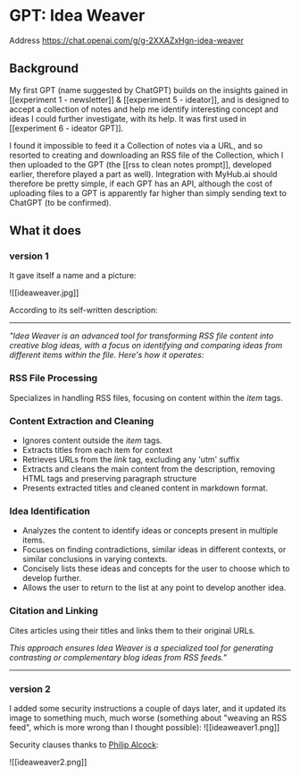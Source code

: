 # GPT: Idea Weaver

Address https://chat.openai.com/g/g-2XXAZxHgn-idea-weaver

## Background

My first GPT (name suggested by ChatGPT) builds on the insights gained in [[experiment 1 - newsletter]] & [[experiment 5 - ideator]], and is designed to accept a collection of notes and help me identify interesting concept and ideas I could further investigate, with its help. It was first used in [[experiment 6 - ideator GPT]].

I found it impossible to feed it a Collection of notes via a URL, and so resorted to creating and downloading an RSS file of the Collection, which I then uploaded to the GPT (the [[rss to clean notes prompt]], developed earlier, therefore played a part as well). Integration with MyHub.ai should therefore be pretty simple, if each GPT has an API, although the cost of uploading files to a GPT is apparently far higher than simply sending text to ChatGPT (to be confirmed).

## What it does

### version 1

It gave itself a name and a picture:

![[ideaweaver.jpg]]

According to its self-written description: 

---
*"Idea Weaver is an advanced tool for transforming RSS file content into creative blog ideas, with a focus on identifying and comparing ideas from different items within the file. Here's how it operates:*

### RSS File Processing
Specializes in handling RSS files, focusing on content within the *item* tags.

### Content Extraction and Cleaning
* Ignores content outside the *item* tags.
* Extracts titles from each item for context
* Retrieves URLs from the *link* tag, excluding any 'utm' suffix
* Extracts and cleans the main content from the description, removing HTML tags and preserving paragraph structure
* Presents extracted titles and cleaned content in markdown format.

### Idea Identification
- Analyzes the content to identify ideas or concepts present in multiple items.
- Focuses on finding contradictions, similar ideas in different contexts, or similar conclusions in varying contexts.
- Concisely lists these ideas and concepts for the user to choose which to develop further.
- Allows the user to return to the list at any point to develop another idea.

### Citation and Linking
Cites articles using their titles and links them to their original URLs.

*This approach ensures Idea Weaver is a specialized tool for generating contrasting or complementary blog ideas from RSS feeds."*

---

### version 2

I added some security instructions a couple of days later, and it updated its image to something much, much worse (something about "weaving an RSS feed", which is more wrong than I thought possible):
![[ideaweaver1.png]]

Security clauses thanks to [Philip Alcock](https://www.linkedin.com/posts/phillipalcock_chatbot-security-v1-ugcPost-7129482576133513216-evpt?utm_source=share&utm_medium=member_desktop):

![[ideaweaver2.png]]


